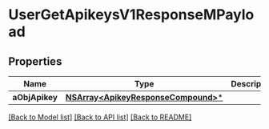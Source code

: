 # UserGetApikeysV1ResponseMPayload

## Properties
Name | Type | Description | Notes
------------ | ------------- | ------------- | -------------
**aObjApikey** | [**NSArray&lt;ApikeyResponseCompound&gt;***](ApikeyResponse.md) |  | 

[[Back to Model list]](../README.md#documentation-for-models) [[Back to API list]](../README.md#documentation-for-api-endpoints) [[Back to README]](../README.md)


